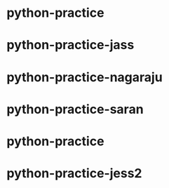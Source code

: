 # python-practice
# python-practice-jass
# python-practice-nagaraju
# python-practice-saran
# python-practice
# python-practice-jess2
